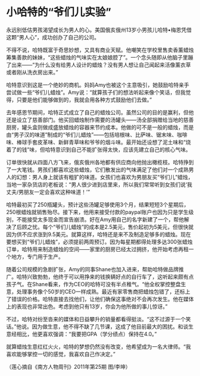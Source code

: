 # 小哈特的“爷们儿实验”

永远别低估男孩渴望成长为男人的心。美国俄亥俄州13岁小男孩儿哈特•梅恩凭借这颗“男人心”，成功创办了自己的公司。 

不得不说，哈特既富于奇思妙想，又具有商业天赋。他嘲笑在学校里售卖香薰蜡烛筹集善款的妹妹，“这些蜡烛的气味实在太娘娘腔了”。一个念头随即从他脑子里蹦了出来——“为什么没有给男人设计的蜡烛？没有男人想让自己闻起来活像薰衣草或者刚从洗衣房出来。” 

哈特意识到这是一个绝妙的商机。妈妈Amy也被这个主意吸引，她鼓励哈特亲手尝试做一些“爷们儿蜡烛”。Amy说：“就算孩子们的想法听起来像个笑话，但我觉得，只要是他们能够做到的，我就会用各种方式鼓励他们去做。” 

去年感恩节期间，哈特正式成立了自己的蜡烛公司。虽然公司的目的是赢利，但他还是设立了慈善部门。他买回蜡烛制作需要的汤罐头——汤全部捐赠给当地的慈善厨房，罐头盒则做成盛放蜡烛的容器来节约成本。他做的可不是一般的蜡烛，而是由“男子汉的味道”制成的“爷们儿蜡烛”——包括培根味、比萨味、锯末味、咖啡味、棒球手套皮革味、新鲜青草味和爷爷的烟斗味。最开始还设想了泥土味和“烧着了的钱”味，但哈特意识到自己不能扩张得太快，应该先建立自己的核心气味。 

订单很快就从四面八方飞来，俄亥俄州各地都有供应商向他抛出橄榄枝。哈特挣到了一大笔钱。男孩们都喜欢这些蜡烛，它们散发出的气味满足了他们对一个成熟男人的幻想：男人身上就该有粗犷的味道。女孩们也喜欢为男朋友买“爷们儿”蜡烛，当地一家杂货店的老板说：“男人很少进到店里来，所以我们常常听到女孩们说‘我丈夫/男朋友一定会喜欢这种味道！’” 

哈特最初买了250瓶罐头，预计这些汤罐足够使用3个月，结果短短3个星期后，250根蜡烛就销售殆尽。接下来，他用来接受付款的paypal账户也因为只是学生级别，不能接受太多现金而宣告崩溃。好在Amy用自己的名字新建了一个，帮他解决了后顾之忧。每个“爷们儿蜡烛”的成本是2.5美元，售价起初为5美元，但很快就因为供不应求涨到9.5美元。就算这样，哈特还是来不及制造足够多的蜡烛。现在要想买到“爷们儿蜡烛”，必须提前两周预订。因为每星期都得处理多达300张蜡烛订单，哈特用来制造蜡烛的空间——家里的厨房已经太过拥挤，他开始考虑再租一个地方，专门用于生产。 

随着公司规模的急剧扩张，Amy的同事Shane也加入进来，帮助哈特做品牌推广。哈特兴致勃勃，他终于可以用挣来的钱换辆好点的自行车了，这听起来颇有点孩子气。在Shane看来，作为CEO的哈特可没有半点稚气。“他全权掌控整盘生意，处理事务像个50岁的CEO一样成熟。最近有家零售商把蜡烛包错了，还标上了错误的价格。哈特直接去找他们，让他们确保这事绝对不会再次发生。他在媒体上的表现也非常出色。考虑到他只有13岁，你会为他所做的事儿惊讶。” 

不过，哈特对纷至沓来的媒体和日益攀升的销量都看得挺淡。“这不过源于一个笑话。”他说。因为做生意，他不得不缺了几节课，这成了他目前最大的困扰。和谈生意经相比，他更喜欢强调：“我要把GPA（学分绩点）保持在4.0。” 

就算蜡烛生意红红火火，哈特的梦想仍然没有改变，他希望成为一名大律师。“我喜欢能够掌控一切的感觉，我喜欢自己作决定。” 

（莲心摘自《南方人物周刊》2011年第25期 图/李坤）
